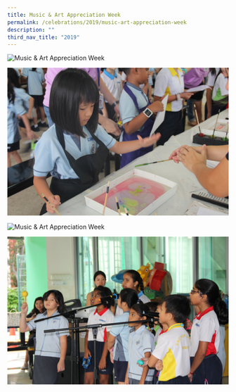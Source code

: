 ```yaml
---
title: Music & Art Appreciation Week
permalink: /celebrations/2019/music-art-appreciation-week
description: ""
third_nav_title: "2019"
---
```

![Music & Art Appreciation Week](/images/maaw1.jpg)

![Music & Art Appreciation Week](/images/maaw2.jpg)

![Music & Art Appreciation Week](/images/maaw3.jpg)

![Music & Art Appreciation Week](/images/maaw4.jpg)